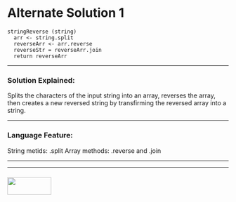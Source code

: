 # Alternate Solution 1 
```
stringReverse (string)
  arr <- string.split
  reverseArr <- arr.reverse
  reverseStr = reverseArr.join
  return reverseArr
```
---

### Solution Explained:

Splits the characters of the input string into an array, reverses the array, then creates a new reversed string by transfirming the reversed array into a string.

___

### Language Feature:

String metids: .split
Array methods: .reverse and .join

___
___
### <a href="http://elewa.education/blog" target="_blank"><img src="https://user-images.githubusercontent.com/18554853/34921062-506450ae-f97d-11e7-875f-6feeb26ad72d.png" width="100" height="40"/></a>

